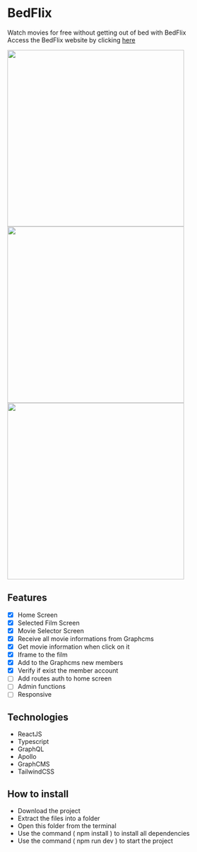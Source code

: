 # BedFlix
Watch movies for free without getting out of bed with BedFlix <br/>
Access the BedFlix website by clicking <a href="https://bed-flix.vercel.app">here</a>

<div style="display: flex; flex-wrap: wrap;">
   <img style="width: 400px" src="https://user-images.githubusercontent.com/98724000/176354742-b14da062-b090-46ea-8d51-5ec82cc2a8ea.png" />
   <img style="width: 400px" src="https://user-images.githubusercontent.com/98724000/176355003-cceac148-6802-41bf-9a8d-121c06a9d723.png" />
   <img style="width: 400px" src="https://user-images.githubusercontent.com/98724000/176355066-7b34bbc1-75cc-4864-afd7-1e6e71d39617.png" />
</div>

## Features
- [x] Home Screen
- [x] Selected Film Screen
- [x] Movie Selector Screen
- [x] Receive all movie informations from Graphcms 
- [x] Get movie information when click on it
- [x] Iframe to the film
- [x] Add to the Graphcms new members
- [x] Verify if exist the member account
- [ ] Add routes auth to home screen
- [ ] Admin functions
- [ ] Responsive

## Technologies

<ul>
   <li>ReactJS</li>
   <li>Typescript</li>
   <li>GraphQL</li>
   <li>Apollo</li>
   <li>GraphCMS</li>
   <li>TailwindCSS</li>
</ul>

## How to install
<ul>
   <li>Download the project</li>
   <li>Extract the files into a folder</li>
   <li>Open this folder from the terminal</li>
   <li>Use the command ( npm install ) to install all dependencies</li>
   <li>Use the command ( npm run dev ) to start the project</li>
</ul>
